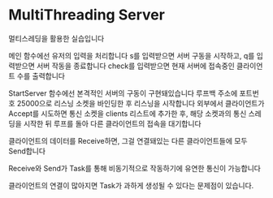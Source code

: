# MultiThreading Server

멀티스레딩을 활용한 실습입니다

메인 함수에선 유저의 입력을 처리합니다
s를 입력받으면 서버 구동을 시작하고, q를 입력받으면 서버 작동을 종료합니다
check를 입력받으면 현재 서버에 접속중인 클라이언트 수를 출력합니다

StartServer 함수에선 본격적인 서버의 구동이 구현돼있습니다
루프백 주소에 포트번호 25000으로 리스닝 소켓을 바인딩한 후 리스닝을 시작합니다
외부에서 클라이언트가 Accept를 시도하면 통신 소켓을 clients 리스트에 추가한 후, 
해당 소켓과의 통신 스레딩을 시작한 뒤 루프를 돌아 다른 클라이언트의 접속을 대기합니다

클라이언트의 데이터를 Receive하면, 그걸 연결돼있는 다른 클라이언트들에 모두 Send합니다

Receive와 Send가 Task를 통해 비동기적으로 작동하기에 유연한 통신이 가능합니다

클라이언트의 연결이 많아지면 Task가 과하게 생성될 수 있다는 문제점이 있습니다.